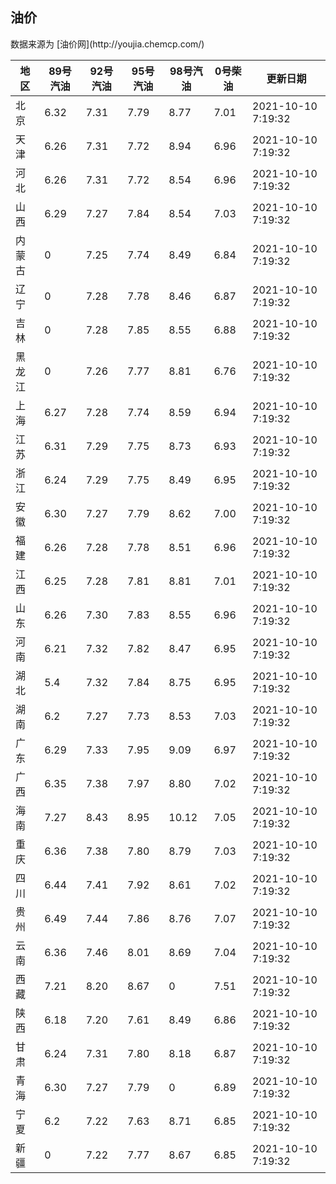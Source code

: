 
<!DOCTYPE html>
<html lang="zh-cn">
<head>
<link href="https://cdn.jsdelivr.net/gh/RookieFanzk/link/github.css" rel="stylesheet">
</head>

<body>
<h2>油价</h2>
<p>数据来源为 [油价网](http://youjia.chemcp.com/) </p>
<table>
<thead>
<tr>
<th>地区</th>
<th>89号汽油</th>
<th>92号汽油</th>
<th>95号汽油</th>
<th>98号汽油</th>
<th>0号柴油</th>
<th>更新日期</th>
</tr>
</thead>
<tbody>
<tr>
<td>北京</td>
<td>6.32</td>
<td>7.31</td>
<td>7.79</td>
<td>8.77</td>
<td>7.01</td>
<td>2021-10-10 7:19:32</td>
</tr>
<tr>
<td>天津</td>
<td>6.26</td>
<td>7.31</td>
<td>7.72</td>
<td>8.94</td>
<td>6.96</td>
<td>2021-10-10 7:19:32</td>
</tr>
<tr>
<td>河北</td>
<td>6.26</td>
<td>7.31</td>
<td>7.72</td>
<td>8.54</td>
<td>6.96</td>
<td>2021-10-10 7:19:32</td>
</tr>
<tr>
<td>山西</td>
<td>6.29</td>
<td>7.27</td>
<td>7.84</td>
<td>8.54</td>
<td>7.03</td>
<td>2021-10-10 7:19:32</td>
</tr>
<tr>
<td>内蒙古</td>
<td>0</td>
<td>7.25</td>
<td>7.74</td>
<td>8.49</td>
<td>6.84</td>
<td>2021-10-10 7:19:32</td>
</tr>
<tr>
<td>辽宁</td>
<td>0</td>
<td>7.28</td>
<td>7.78</td>
<td>8.46</td>
<td>6.87</td>
<td>2021-10-10 7:19:32</td>
</tr>
<tr>
<td>吉林</td>
<td>0</td>
<td>7.28</td>
<td>7.85</td>
<td>8.55</td>
<td>6.88</td>
<td>2021-10-10 7:19:32</td>
</tr>
<tr>
<td>黑龙江</td>
<td>0</td>
<td>7.26</td>
<td>7.77</td>
<td>8.81</td>
<td>6.76</td>
<td>2021-10-10 7:19:32</td>
</tr>
<tr>
<td>上海</td>
<td>6.27</td>
<td>7.28</td>
<td>7.74</td>
<td>8.59</td>
<td>6.94</td>
<td>2021-10-10 7:19:32</td>
</tr>
<tr>
<td>江苏</td>
<td>6.31</td>
<td>7.29</td>
<td>7.75</td>
<td>8.73</td>
<td>6.93</td>
<td>2021-10-10 7:19:32</td>
</tr>
<tr>
<td>浙江</td>
<td>6.24</td>
<td>7.29</td>
<td>7.75</td>
<td>8.49</td>
<td>6.95</td>
<td>2021-10-10 7:19:32</td>
</tr>
<tr>
<td>安徽</td>
<td>6.30</td>
<td>7.27</td>
<td>7.79</td>
<td>8.62</td>
<td>7.00</td>
<td>2021-10-10 7:19:32</td>
</tr>
<tr>
<td>福建</td>
<td>6.26</td>
<td>7.28</td>
<td>7.78</td>
<td>8.51</td>
<td>6.96</td>
<td>2021-10-10 7:19:32</td>
</tr>
<tr>
<td>江西</td>
<td>6.25</td>
<td>7.28</td>
<td>7.81</td>
<td>8.81</td>
<td>7.01</td>
<td>2021-10-10 7:19:32</td>
</tr>
<tr>
<td>山东</td>
<td>6.26</td>
<td>7.30</td>
<td>7.83</td>
<td>8.55</td>
<td>6.96</td>
<td>2021-10-10 7:19:32</td>
</tr>
<tr>
<td>河南</td>
<td>6.21</td>
<td>7.32</td>
<td>7.82</td>
<td>8.47</td>
<td>6.95</td>
<td>2021-10-10 7:19:32</td>
</tr>
<tr>
<td>湖北</td>
<td>5.4</td>
<td>7.32</td>
<td>7.84</td>
<td>8.75</td>
<td>6.95</td>
<td>2021-10-10 7:19:32</td>
</tr>
<tr>
<td>湖南</td>
<td>6.2</td>
<td>7.27</td>
<td>7.73</td>
<td>8.53</td>
<td>7.03</td>
<td>2021-10-10 7:19:32</td>
</tr>
<tr>
<td>广东</td>
<td>6.29</td>
<td>7.33</td>
<td>7.95</td>
<td>9.09</td>
<td>6.97</td>
<td>2021-10-10 7:19:32</td>
</tr>
<tr>
<td>广西</td>
<td>6.35</td>
<td>7.38</td>
<td>7.97</td>
<td>8.80</td>
<td>7.02</td>
<td>2021-10-10 7:19:32</td>
</tr>
<tr>
<td>海南</td>
<td>7.27</td>
<td>8.43</td>
<td>8.95</td>
<td>10.12</td>
<td>7.05</td>
<td>2021-10-10 7:19:32</td>
</tr>
<tr>
<td>重庆</td>
<td>6.36</td>
<td>7.38</td>
<td>7.80</td>
<td>8.79</td>
<td>7.03</td>
<td>2021-10-10 7:19:32</td>
</tr>
<tr>
<td>四川</td>
<td>6.44</td>
<td>7.41</td>
<td>7.92</td>
<td>8.61</td>
<td>7.02</td>
<td>2021-10-10 7:19:32</td>
</tr>
<tr>
<td>贵州</td>
<td>6.49</td>
<td>7.44</td>
<td>7.86</td>
<td>8.76</td>
<td>7.07</td>
<td>2021-10-10 7:19:32</td>
</tr>
<tr>
<td>云南</td>
<td>6.36</td>
<td>7.46</td>
<td>8.01</td>
<td>8.69</td>
<td>7.04</td>
<td>2021-10-10 7:19:32</td>
</tr>
<tr>
<td>西藏</td>
<td>7.21</td>
<td>8.20</td>
<td>8.67</td>
<td>0</td>
<td>7.51</td>
<td>2021-10-10 7:19:32</td>
</tr>
<tr>
<td>陕西</td>
<td>6.18</td>
<td>7.20</td>
<td>7.61</td>
<td>8.49</td>
<td>6.86</td>
<td>2021-10-10 7:19:32</td>
</tr>
<tr>
<td>甘肃</td>
<td>6.24</td>
<td>7.31</td>
<td>7.80</td>
<td>8.18</td>
<td>6.87</td>
<td>2021-10-10 7:19:32</td>
</tr>
<tr>
<td>青海</td>
<td>6.30</td>
<td>7.27</td>
<td>7.79</td>
<td>0</td>
<td>6.89</td>
<td>2021-10-10 7:19:32</td>
</tr>
<tr>
<td>宁夏</td>
<td>6.2</td>
<td>7.22</td>
<td>7.63</td>
<td>8.71</td>
<td>6.85</td>
<td>2021-10-10 7:19:32</td>
</tr>
<tr>
<td>新疆</td>
<td>0</td>
<td>7.22</td>
<td>7.77</td>
<td>8.67</td>
<td>6.85</td>
<td>2021-10-10 7:19:32</td>
</tr>
</tbody>
</table>
</body>
</html>
